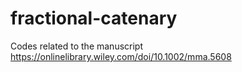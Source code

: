 # fractional-catenary
Codes related to the manuscript https://onlinelibrary.wiley.com/doi/10.1002/mma.5608
